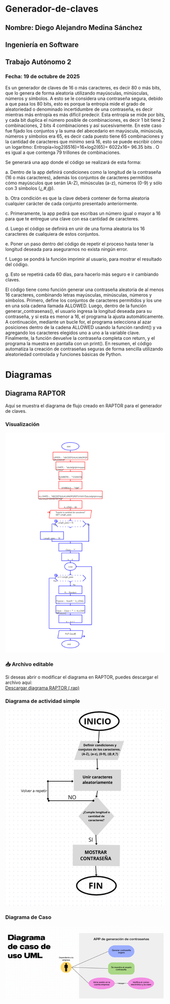 # Generador-de-claves
## Nombre: Diego Alejandro Medina Sánchez 
## Ingeniería en Software 
## Trabajo Autónomo 2
### Fecha: 19 de octubre de 2025 

Es un generador de claves de 16 o más caracteres, es decir 80 o más bits, que lo genera de forma aleatoria utilizando mayúsculas, minúsculas, números y símbolos. A esto se le considera una contraseña segura, debido a que pasa los 80 bits, esto es porque la entropía mide el grado de aleatoriedad o denominado incertidumbre de una contraseña, es decir mientras más entropía es más difícil predecir. Esta entropía se mide por bits, y cada bit duplica el número posible de combinaciones, es decir 1 bit tiene 2 combinaciones, 2 bits 4 combinaciones y así sucesivamente. En este caso fue fijado los conjuntos y la suma del abecedario en mayúscula, minúscula, números y símbolos era 65, es decir cada puesto tiene 65 combinaciones y la cantidad de caracteres que mínimo será 16, esto se puede escribir cómo un logaritmo: Entropía=log2​(6516)=16×log2​(65)= 6022x16= 96.35 bits . O es igual a que contenga 79 trillones de combinaciones. 

Se generará una app donde el código se realizará de esta forma: 

a.	Dentro de la app definirá condiciones como la longitud de la contraseña (16 o más caracteres), además los conjuntos de caracteres permitidos cómo mayúsculos que serán (A-Z), minúsculas (a-z), números (0-9) y sólo con 3 símbolos (¿,#,@). 

b.	Otra condición es que la clave deberá contener de forma aleatoria cualquier carácter de cada conjunto presentado anteriormente. 

c.	Primeramente, la app pedirá que escribas un número igual o mayor a 16 para que te entregue una clave con esa cantidad de caracteres.

d.	Luego el código se definirá en unir de una forma aleatoria los 16 caracteres de cualquiera de estos conjuntos.

e.	Poner un paso dentro del código de repetir el proceso hasta tener la longitud deseada para asegurarnos no exista ningún error. 

f.	Luego se pondrá la función imprimir al usuario, para mostrar el resultado del código. 

g.	Esto se repetirá cada 60 días, para hacerlo más seguro e ir cambiando claves. 

El código tiene como función generar una contraseña aleatoria de al menos 16 caracteres, combinando letras mayúsculas, minúsculas, números y símbolos. Primero, define los conjuntos de caracteres permitidos y los une en una sola cadena llamada ALLOWED. Luego, dentro de la función generar_contrasenas(), el usuario ingresa la longitud deseada para su contraseña, y si esta es menor a 16, el programa la ajusta automáticamente. A continuación, mediante un bucle for, el programa selecciona al azar posiciones dentro de la cadena ALLOWED usando la función randint() y va agregando los caracteres elegidos uno a uno a la variable clave. Finalmente, la función devuelve la contraseña completa con return, y el programa la muestra en pantalla con un print(). En resumen, el código automatiza la creación de contraseñas seguras de forma sencilla utilizando aleatoriedad controlada y funciones básicas de Python.

# Diagramas 
## Diagrama RAPTOR

Aquí se muestra el diagrama de flujo creado en RAPTOR para el generador de claves.

### Visualización
![Diagrama RAPTOR](Diagrama_de_raptor.png)

### 📥 Archivo editable
Si deseas abrir o modificar el diagrama en RAPTOR, puedes descargar el archivo aquí:  
[Descargar diagrama RAPTOR (.rap)](Autónomo_2.rap)
### Diagrama de actividad simple
![Diagrama UML](diagrama_de_actividad.png)

### Diagrama de Caso
![Diagrama de Caso](Diagrama%20de%20caso.png)
